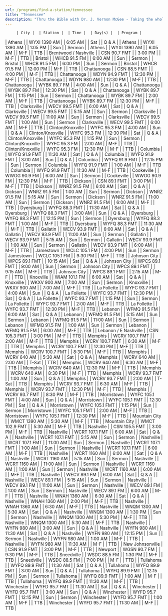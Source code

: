 ```yaml
---
url: /programs/find-a-station/tennessee
title: "Tennessee"
description: "Thru the Bible with Dr. J. Vernon McGee - Taking the whole Word to the whole world"
---
```





         | City |  | Station |  | Time |  | Day(s) |  | Program |
| Athens |  | WYXI 1390 AM |  | 6:05 AM |  | Sat |  | Q & A |
| Athens |  | WYXI 1390 AM |  | 1:05 PM |  | Sun |  | Sermon |
| Athens |  | WYXI 1390 AM |  | 6:05 AM |  | M-F |  | TTB |
| Brentwood / Nashville |  | CSN 90.7 FMT |  | 3:00 PM |  | M-F |  | TTB |
| Bristol |  | WHCB 91.5 FM |  | 6:00 AM |  | Sun |  | Sermon |
| Bristol |  | WHCB 91.5 FM |  | 6:00 PM |  | Sun |  | Sermon |
| Bristol |  | WHCB 91.5 FM |  | 12:00 PM |  | M-F |  | TTB |
| Chattanooga |  | CSN 88.5 FMT |  | 4:00 PM |  | M-F |  | TTB |
| Chattanooga |  | WDYN 94.9 FMT |  | 12:30 PM |  | M-F |  | TTB |
| Chattanooga |  | WDYN 980 AM |  | 12:30 PM |  | M-F |  | TTB |
| Chattanooga |  | WYBK 89.7 FM |  | 4:00 AM |  | Sun |  | Q & A |
| Chattanooga |  | WYBK 89.7 FM |  | 12:30 PM |  | Sat |  | Q & A |
| Chattanooga |  | WYBK 89.7 FM |  | 1:15 PM |  | Sun |  | Sermon |
| Chattanooga |  | WYBK 89.7 FM |  | 2:00 AM |  | M-F |  | TTB |
| Chattanooga |  | WYBK 89.7 FM |  | 12:30 PM |  | M-F |  | TTB |
| Clarksville |  | WECV 99.5 FMT |  | 6:00 AM |  | Sat |  | Q & A |
| Clarksville |  | WECV 99.5 FMT |  | 5:15 AM |  | Sun |  | Sermon |
| Clarksville |  | WECV 99.5 FMT |  | 11:00 AM |  | Sun |  | Sermon |
| Clarksville |  | WECV 99.5 FMT |  | 1:00 AM |  | Sun |  | Sermon |
| Clarksville |  | WECV 99.5 FMT |  | 6:00 AM |  | M-F |  | TTB |
| Clinton/Knoxville |  | WYFC 95.3 FM |  | 4:00 AM |  | Sun |  | Q & A |
| Clinton/Knoxville |  | WYFC 95.3 FM |  | 12:30 PM |  | Sat |  | Q & A |
| Clinton/Knoxville |  | WYFC 95.3 FM |  | 1:15 PM |  | Sun |  | Sermon |
| Clinton/Knoxville |  | WYFC 95.3 FM |  | 2:00 AM |  | M-F |  | TTB |
| Clinton/Knoxville |  | WYFC 95.3 FM |  | 12:30 PM |  | M-F |  | TTB |
| Columbia |  | WYFQ 91.9 FMT |  | 11:30 AM |  | Sat |  | Q & A |
| Columbia |  | WYFQ 91.9 FMT |  | 3:00 AM |  | Sun |  | Q & A |
| Columbia |  | WYFQ 91.9 FMT |  | 12:15 PM |  | Sun |  | Sermon |
| Columbia |  | WYFQ 91.9 FMT |  | 1:00 AM |  | M-F |  | TTB |
| Columbia |  | WYFQ 91.9 FMT |  | 11:30 AM |  | M-F |  | TTB |
| Cookeville |  | WWOG 90.9 FM |  | 6:00 AM |  | Sun |  | Sermon |
| Cookeville |  | WWOG 90.9 FM |  | 12:30 PM |  | M-F |  | TTB |
| Dickson |  | CSN 89.1 FMT |  | 3:00 PM |  | M-F |  | TTB |
| Dickson |  | WNRZ 91.5 FM |  | 6:00 AM |  | Sat |  | Q & A |
| Dickson |  | WNRZ 91.5 FM |  | 1:00 AM |  | Sun |  | Sermon |
| Dickson |  | WNRZ 91.5 FM |  | 5:15 AM |  | Sun |  | Sermon |
| Dickson |  | WNRZ 91.5 FM |  | 11:00 AM |  | Sun |  | Sermon |
| Dickson |  | WNRZ 91.5 FM |  | 6:00 AM |  | M-F |  | TTB |
| Dyersburg |  | WYFQ 88.3 FMT |  | 11:30 AM |  | Sat |  | Q & A |
| Dyersburg |  | WYFQ 88.3 FMT |  | 3:00 AM |  | Sun |  | Q & A |
| Dyersburg |  | WYFQ 88.3 FMT |  | 12:15 PM |  | Sun |  | Sermon |
| Dyersburg |  | WYFQ 88.3 FMT |  | 1:00 AM |  | M-F |  | TTB |
| Dyersburg |  | WYFQ 88.3 FMT |  | 11:30 AM |  | M-F |  | TTB |
| Gallatin |  | WECV 93.9 FMT |  | 6:00 AM |  | Sat |  | Q & A |
| Gallatin |  | WECV 93.9 FMT |  | 11:00 AM |  | Sun |  | Sermon |
| Gallatin |  | WECV 93.9 FMT |  | 5:15 AM |  | Sun |  | Sermon |
| Gallatin |  | WECV 93.9 FMT |  | 1:00 AM |  | Sun |  | Sermon |
| Gallatin |  | WECV 93.9 FMT |  | 6:00 AM |  | M-F |  | TTB |
| Jamestown |  | WCLC 105.1 FM |  | 4:00 PM |  | Sun |  | Sermon |
| Jamestown |  | WCLC 105.1 FM |  | 9:30 PM |  | M-F |  | TTB |
| Johnson City |  | WPCS 89.1 FMT |  | 10:15 AM |  | Sat |  | Q & A |
| Johnson City |  | WPCS 89.1 FMT |  | 9:00 AM |  | Sun |  | Sermon |
| Johnson City |  | WPCS 89.1 FMT |  | 9:15 AM |  | M-F |  | TTB |
| Johnson City |  | WPCS 89.1 FMT |  | 2:15 AM |  | M-F |  | TTB |
| Knoxville |  | WIAM 101.1 FM |  | 6:00 AM |  | Sat |  | Q & A |
| Knoxville |  | WKXV 900 AM |  | 7:00 AM |  | Sun |  | Sermon |
| Knoxville |  | WKXV 900 AM |  | 7:00 AM |  | M-F |  | TTB |
| La Follette |  | WYFC 93.7 FMT |  | 4:00 AM |  | Sun |  | Q & A |
| La Follette |  | WYFC 93.7 FMT |  | 12:30 PM |  | Sat |  | Q & A |
| La Follette |  | WYFC 93.7 FMT |  | 1:15 PM |  | Sun |  | Sermon |
| La Follette |  | WYFC 93.7 FMT |  | 2:00 AM |  | M-F |  | TTB |
| La Follette |  | WYFC 93.7 FMT |  | 12:30 PM |  | M-F |  | TTB |
| Lebanon |  | WFMQ 91.5 FM |  | 6:00 AM |  | Sat |  | Q & A |
| Lebanon |  | WFMQ 91.5 FM |  | 5:15 AM |  | Sun |  | Sermon |
| Lebanon |  | WFMQ 91.5 FM |  | 11:00 AM |  | Sun |  | Sermon |
| Lebanon |  | WFMQ 91.5 FM |  | 1:00 AM |  | Sun |  | Sermon |
| Lebanon |  | WFMQ 91.5 FM |  | 6:00 AM |  | M-F |  | TTB |
| Lebanon / E Nashville |  | CSN 105.3 FMT |  | 3:00 PM |  | M-F |  | TTB |
| Memphis |  | WCRV 100.7 FMT |  | 2:00 AM |  | M-F |  | TTB |
| Memphis |  | WCRV 100.7 FMT |  | 6:30 AM |  | M-F |  | TTB |
| Memphis |  | WCRV 100.7 FMT |  | 12:30 PM |  | M-F |  | TTB |
| Memphis |  | WCRV 100.7 FMT |  | 8:30 PM |  | M-F |  | TTB |
| Memphis |  | WCRV 640 AM |  | 5:30 AM |  | Sat |  | Q & A |
| Memphis |  | WCRV 640 AM |  | 2:00 AM |  | T-Sat |  | TTB |
| Memphis |  | WCRV 640 AM |  | 6:30 AM |  | M-F |  | TTB |
| Memphis |  | WCRV 640 AM |  | 12:30 PM |  | M-F |  | TTB |
| Memphis |  | WCRV 640 AM |  | 8:30 PM |  | M-F |  | TTB |
| Memphis |  | WCRV 93.7 FMT |  | 1:00 AM |  | Sun |  | Q & A |
| Memphis |  | WCRV 93.7 FMT |  | 2:00 AM |  | T-Sat |  | TTB |
| Memphis |  | WCRV 93.7 FMT |  | 6:30 AM |  | M-F |  | TTB |
| Memphis |  | WCRV 93.7 FMT |  | 12:30 PM |  | M-F |  | TTB |
| Memphis |  | WCRV 93.7 FMT |  | 8:30 PM |  | M-F |  | TTB |
| Morristown |  | WYFC 105.1 FMT |  | 4:00 AM |  | Sun |  | Q & A |
| Morristown |  | WYFC 105.1 FMT |  | 12:30 PM |  | Sat |  | Q & A |
| Morristown |  | WYFC 105.1 FMT |  | 1:15 PM |  | Sun |  | Sermon |
| Morristown |  | WYFC 105.1 FMT |  | 2:00 AM |  | M-F |  | TTB |
| Morristown |  | WYFC 105.1 FMT |  | 12:30 PM |  | M-F |  | TTB |
| Mountain City  |  | WMCT 1390 AM  |  | 5:30 AM  |  | M-F  |  | TTB  |
| Mountain City  |  | WMCT 102.9 FMT  |  | 5:30 AM  |  | M-F  |  | TTB  |
| Nashville |  | CSN 105.5 FMT |  | 3:00 PM |  | M-F |  | TTB |
| Nashville |  | WCRT 107.1 FMT |  | 6:00 AM |  | Sat |  | Q & A |
| Nashville |  | WCRT 107.1 FMT |  | 5:15 AM |  | Sun |  | Sermon |
| Nashville |  | WCRT 107.1 FMT |  | 11:00 AM |  | Sun |  | Sermon |
| Nashville |  | WCRT 107.1 FMT |  | 1:00 AM |  | Sun |  | Sermon |
| Nashville |  | WCRT 107.1 FMT |  | 6:00 AM |  | M-F |  | TTB |
| Nashville |  | WCRT 1160 AM |  | 6:00 AM |  | Sat |  | Q & A |
| Nashville |  | WCRT 1160 AM |  | 5:15 AM |  | Sun |  | Sermon |
| Nashville |  | WCRT 1160 AM |  | 11:00 AM |  | Sun |  | Sermon |
| Nashville |  | WCRT 1160 AM |  | 1:00 AM |  | Sun |  | Sermon |
| Nashville |  | WCRT 1160 AM |  | 6:00 AM |  | M-F |  | TTB |
| Nashville |  | WECV 89.1 FM |  | 6:00 AM |  | Sat |  | Q & A |
| Nashville |  | WECV 89.1 FM |  | 5:15 AM |  | Sun |  | Sermon |
| Nashville |  | WECV 89.1 FM |  | 11:00 AM |  | Sun |  | Sermon |
| Nashville |  | WECV 89.1 FM |  | 1:00 AM |  | Sun |  | Sermon |
| Nashville |  | WECV 89.1 FM |  | 6:00 AM |  | M-F |  | TTB |
| Nashville |  | WNAH 1360 AM |  | 6:30 AM |  | Sat |  | Q & A |
| Nashville |  | WNAH 1360 AM |  | 2:00 PM |  | M-F |  | TTB |
| Nashville |  | WNAH 1360 AM |  | 6:30 AM |  | M-F |  | TTB |
| Nashville |  | WNQM 1300 AM |  | 5:30 AM |  | Sat |  | Q & A |
| Nashville |  | WNQM 1300 AM |  | 1:30 PM |  | Sun |  | Sermon |
| Nashville |  | WNQM 1300 AM |  | 5:30 PM |  | M-F |  | TTB |
| Nashville |  | WNQM 1300 AM |  | 5:30 AM |  | M-F |  | TTB |
| Nashville |  | WYFN 980 AM |  | 3:00 AM |  | Sun |  | Q & A |
| Nashville |  | WYFN 980 AM |  | 11:30 AM |  | Sat |  | Q & A |
| Nashville |  | WYFN 980 AM |  | 12:15 PM |  | Sun |  | Sermon |
| Nashville |  | WYFN 980 AM |  | 1:00 AM |  | M-F |  | TTB |
| Nashville |  | WYFN 980 AM |  | 11:30 AM |  | M-F |  | TTB |
| New Johnsonville |  | CSN 91.9 FMT |  | 3:00 PM |  | M-F |  | TTB |
| Newport |  | WGSN 90.7 FM |  | 9:30 PM |  | M-F |  | TTB |
| Sneedville |  | WSDC 88.5 FM |  | 1:30 PM |  | M-F |  | TTB |
| Sneedville |  | WSDC 88.5 FM |  | 7:00 PM |  | M-F |  | TTB |
| Tullahoma |  | WYFQ 89.9 FMT |  | 11:30 AM |  | Sat |  | Q & A |
| Tullahoma |  | WYFQ 89.9 FMT |  | 3:00 AM |  | Sun |  | Q & A |
| Tullahoma |  | WYFQ 89.9 FMT |  | 12:15 PM |  | Sun |  | Sermon |
| Tullahoma |  | WYFQ 89.9 FMT |  | 1:00 AM |  | M-F |  | TTB |
| Tullahoma |  | WYFQ 89.9 FMT |  | 11:30 AM |  | M-F |  | TTB |
| Winchester |  | WYFD 95.7 FMT |  | 11:30 AM |  | Sat |  | Q & A |
| Winchester |  | WYFD 95.7 FMT |  | 3:00 AM |  | Sun |  | Q & A |
| Winchester |  | WYFD 95.7 FMT |  | 12:15 PM |  | Sun |  | Sermon |
| Winchester |  | WYFD 95.7 FMT |  | 1:00 AM |  | M-F |  | TTB |
| Winchester |  | WYFD 95.7 FMT |  | 11:30 AM |  | M-F |  | TTB |

  

  

  





